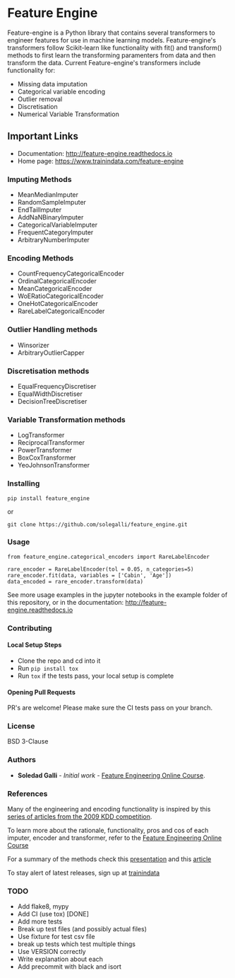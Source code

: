 # Feature Engine

Feature-engine is a Python library that contains several transformers to engineer features for use in machine learning models. Feature-engine's transformers follow Scikit-learn like functionality with fit() and transform() methods to first learn the transforming paramenters from data and then transform the data.
Current Feature-engine's transformers include functionality for:

* Missing data imputation
* Categorical variable encoding
* Outlier removal
* Discretisation
* Numerical Variable Transformation

## Important Links

* Documentation: http://feature-engine.readthedocs.io
* Home page: https://www.trainindata.com/feature-engine

### Imputing Methods

* MeanMedianImputer
* RandomSampleImputer
* EndTailImputer
* AddNaNBinaryImputer
* CategoricalVariableImputer
* FrequentCategoryImputer
* ArbitraryNumberImputer

### Encoding Methods
* CountFrequencyCategoricalEncoder
* OrdinalCategoricalEncoder 
* MeanCategoricalEncoder
* WoERatioCategoricalEncoder
* OneHotCategoricalEncoder
* RareLabelCategoricalEncoder

### Outlier Handling methods
* Winsorizer
* ArbitraryOutlierCapper

### Discretisation methods
* EqualFrequencyDiscretiser
* EqualWidthDiscretiser
* DecisionTreeDiscretiser

### Variable Transformation methods
* LogTransformer
* ReciprocalTransformer
* PowerTransformer
* BoxCoxTransformer
* YeoJohnsonTransformer

### Installing

```
pip install feature_engine
```
or

```
git clone https://github.com/solegalli/feature_engine.git
```

### Usage

```
from feature_engine.categorical_encoders import RareLabelEncoder

rare_encoder = RareLabelEncoder(tol = 0.05, n_categories=5)
rare_encoder.fit(data, variables = ['Cabin', 'Age'])
data_encoded = rare_encoder.transform(data)
```

See more usage examples in the jupyter notebooks in the example folder of this repository, or in the documentation: http://feature-engine.readthedocs.io

### Contributing

#### Local Setup Steps
- Clone the repo and cd into it
- Run `pip install tox`
- Run `tox` if the tests pass, your local setup is complete

#### Opening Pull Requests
PR's are welcome! Please make sure the CI tests pass on your branch.

### License

BSD 3-Clause

### Authors

* **Soledad Galli** - *Initial work* - [Feature Engineering Online Course](https://www.udemy.com/feature-engineering-for-machine-learning/?couponCode=FEATENGREPO).


### References

Many of the engineering and encoding functionality is inspired by this [series of articles from the 2009 KDD competition](http://www.mtome.com/Publications/CiML/CiML-v3-book.pdf).

To learn more about the rationale, functionality, pros and cos of each imputer, encoder and transformer, refer to the [Feature Engineering Online Course](https://www.udemy.com/feature-engineering-for-machine-learning/?couponCode=FEATENGREPO)

For a summary of the methods check this [presentation](https://speakerdeck.com/solegalli/engineering-and-selecting-features-for-machine-learning) and this [article](https://www.trainindata.com/post/feature-engineering-comprehensive-overview)

To stay alert of latest releases, sign up at [trainindata](https://www.trainindata.com)


### TODO
- Add flake8, mypy
- Add CI (use tox) [DONE]
- Add more tests
- Break up test files (and possibly actual files)
- Use fixture for test csv file
- break up tests which test multiple things
- Use VERSION correctly
- Write explanation about each
- Add precommit with black and isort